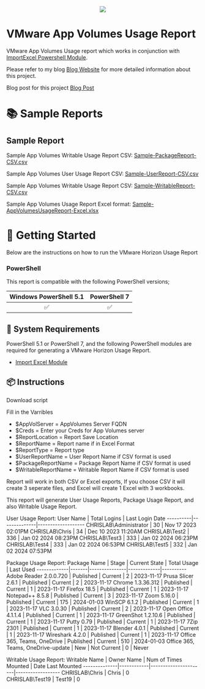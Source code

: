 <p align="center">
    <a href="https://twitter.com/childebrandt42" alt="Twitter">
            <img src="https://img.shields.io/twitter/follow/Childebrandt42.svg?style=social"/></a>
</p>
<!-- ********** DO NOT EDIT THESE LINKS ********** -->

# VMware App Volumes Usage Report

VMware App Volumes Usage report which works in conjunction with [ImportExcel Powershell Module](https://github.com/dfinke/ImportExcel).

Please refer to my blog [Blog Website](https://www.childebrandt42.blog) for more detailed information about this project. 

Blog post for this project [Blog Post](https://childebrandt42.blog/2024/02/13/app-volumes-usage-report-decoding-the-signals-for-retiring-old-applications-with-precision)

# :books: Sample Reports

## Sample Report
Sample App Volumes Writable Usage Report CSV: [Sample-PackageReport-CSV.csv](https://htmlpreview.github.io/?https://github.com/childebrandt42/App_Volumes_Usage_Report/main/Samples/Sample-PackageReport-CSV.csv)

Sample App Volumes User Usage Report CSV: [Sample-UserReport-CSV.csv](https://htmlpreview.github.io/?https://github.com/childebrandt42/App_Volumes_Usage_Report/main/Samples/Sample-UserReport-CSV.csv)

Sample App Volumes Writable Usage Report CSV: [Sample-WritableReport-CSV.csv](https://htmlpreview.github.io/?https://github.com/childebrandt42/App_Volumes_Usage_Report/main/Samples/Sample-WritableReport-CSV.csv)


Sample App Volumes Usage Report Excel format: [Sample-AppVolumesUsageReport-Excel.xlsx](https://htmlpreview.github.io/?https://github.com/childebrandt42/App_Volumes_Usage_Report/main/Samples/Sample-AppVolumesUsageReport-Excel.xlsx)

# :beginner: Getting Started
Below are the instructions on how to run the VMware Horizon Usage Report

### PowerShell
This report is compatible with the following PowerShell versions;

<!-- ********** Update supported PowerShell versions ********** -->
| Windows PowerShell 5.1 |     PowerShell 7    |
|:----------------------:|:--------------------:|
|   :white_check_mark:   | :white_check_mark: |
## :wrench: System Requirements
<!-- ********** Update system requirements ********** -->
PowerShell 5.1 or PowerShell 7, and the following PowerShell modules are required for generating a VMware Horizon Usage Report.

- [Import Excel Module](https://www.powershellgallery.com/packages/ImportExcel/)

## :package: Instructions

Download script

Fill in the Varribles
* $AppVolServer = AppVolumes Server FQDN
* $Creds = Enter your Creds for App Volumes server
* $ReportLocation = Report Save Location
* $ReportName = Report name if in Excel Format
* $ReportType = Report type
* $UserReportName = User Report Name if CSV format is used
* $PackageReportName = Package Report Name if CSV format is used
* $WritableReportName = Writable Report Name if CSV format is used

Report will work in both CSV or Excel exports, If you choose CSV it will create 3 seperate files, and Excel will create 1 Excel with 3 workbooks.

This report will generate User Usage Reports, Package Usage Report, and also Writable Usage Report.


User Usage Report:
User Name | Total Logins | Last Login Date
----------|--------------|-------------------
CHRISLAB\Administrator | 30 | Nov 17 2023 02:01PM
CHRISLAB\Chris | 34 | Dec 10 2023 11:20AM
CHRISLAB\Test2 | 336 | Jan 02 2024 08:23PM
CHRISLAB\Test3 | 333 | Jan 02 2024 06:23PM
CHRISLAB\Test4 | 333 | Jan 02 2024 06:53PM
CHRISLAB\Test5 | 332 | Jan 02 2024 07:53PM


Package Usage Report:
Package Name | Stage | Current State | Total Usage | Last Used
-------------|-------|---------------|-------------|----------
Adobe Reader 2.0.0.720 | Published | Current | 2 | 2023-11-17
Prusa Slicer 2.6.1 | Published | Current | 2 | 2023-11-17
Chrome 1.3.36.312 | Published | Current | 1 | 2023-11-17
Firefox 18.5 | Published | Current | 1 | 2023-11-17
Notepad++ 8.5.8 | Published | Current | 3 | 2023-11-17
Zoom 5.16.0 | Published | Current | 175 | 2024-01-03
WinSCP 6.1.2 | Published | Current | 1 | 2023-11-17
VLC 3.0.30 | Published | Current | 2 | 2023-11-17
Open Office 4.1.1.4 | Published | Current | 1 | 2023-11-17
GreenShot 1.2.10.6 | Published | Current | 1 | 2023-11-17
Putty 0.79 | Published | Current | 1 | 2023-11-17
7Zip 2301 | Published | Current | 1 | 2023-11-17
Blender 4.0.1 | Published | Current | 1 | 2023-11-17
Wireshark 4.2.0 | Published | Current | 1 | 2023-11-17
Office 365, Teams, OneDrive | Published | Current | 510 | 2024-01-03
Office 365, Teams, OneDrive-update | New | Not Current | 0 | Never


Writable Usage Report:
Writable Name | Owner Name | Num of Times Mounted | Date Last Mounted
--------------|------------|----------------------|------------------
CHRISLAB\Chris | Chris | 0	
CHRISLAB\Test19 | Test19 | 0	